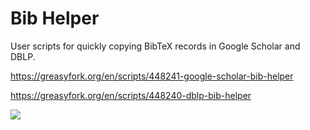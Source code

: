 # Bib Helper

User scripts for quickly copying BibTeX records in Google Scholar and DBLP.

<https://greasyfork.org/en/scripts/448241-google-scholar-bib-helper>

<https://greasyfork.org/en/scripts/448240-dblp-bib-helper>


![](https://user-images.githubusercontent.com/36265606/180193472-806ea344-4eb0-4320-9b2d-70e1dc014083.gif)

